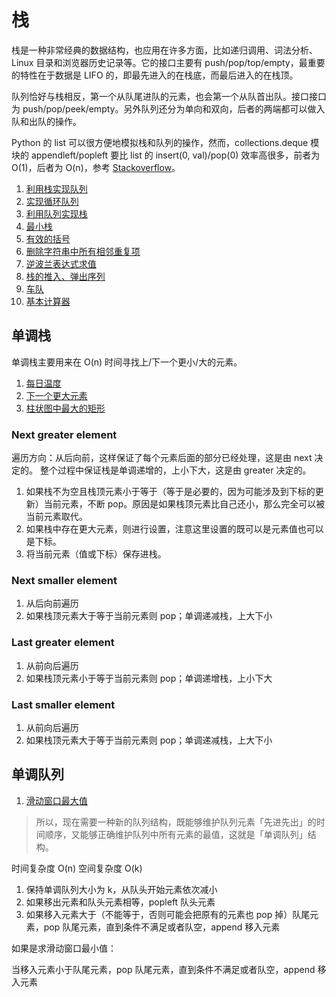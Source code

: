 # 栈

栈是一种非常经典的数据结构，也应用在许多方面，比如递归调用、词法分析、Linux 目录和浏览器历史记录等。它的接口主要有 push/pop/top/empty，最重要的特性在于数据是 LIFO 的，即最先进入的在栈底，而最后进入的在栈顶。

队列恰好与栈相反，第一个从队尾进队的元素，也会第一个从队首出队。接口接口为 push/pop/peek/empty。另外队列还分为单向和双向，后者的两端都可以做入队和出队的操作。

Python 的 list 可以很方便地模拟栈和队列的操作，然而，collections.deque 模块的 appendleft/popleft 要比 list 的 insert(0, val)/pop(0) 效率高很多，前者为 O(1)，后者为 O(n)，参考 [Stackoverflow](https://stackoverflow.com/questions/23487307/python-deque-vs-list-performance-comparison)。

1. [利用栈实现队列](stacks_for_queue.py)
1. [实现循环队列](design_circular_queue.py)
1. [利用队列实现栈](queues_for_stack.py)
1. [最小栈](min_stack.py)
1. [有效的括号](valid_parentheses.py)
1. [删除字符串中所有相邻重复项](remove_duplicates.py)
1. [逆波兰表达式求值](rpn.py)
1. [栈的推入、弹出序列](validate_stack_seq.py)
1. [车队](car_fleet.py)
1. [基本计算器](calculator.py)

## 单调栈

单调栈主要用来在 O(n) 时间寻找上/下一个更小/大的元素。

1. [每日温度](daily_temperatures.py)
1. [下一个更大元素](next_greater_element.py)
1. [柱状图中最大的矩形](largest_rectangle.py)

### Next greater element

遍历方向：从后向前，这样保证了每个元素后面的部分已经处理，这是由 next 决定的。
整个过程中保证栈是单调递增的，上小下大，这是由 greater 决定的。

1. 如果栈不为空且栈顶元素小于等于（等于是必要的，因为可能涉及到下标的更新）当前元素，不断 pop。原因是如果栈顶元素比自己还小，那么完全可以被当前元素取代。
2. 如果栈中存在更大元素，则进行设置，注意这里设置的既可以是元素值也可以是下标。
3. 将当前元素（值或下标）保存进栈。

### Next smaller element

1. 从后向前遍历
2. 如果栈顶元素大于等于当前元素则 pop；单调递减栈，上大下小

### Last greater element

1. 从前向后遍历
2. 如果栈顶元素小于等于当前元素则 pop；单调递增栈，上小下大

### Last smaller element

1. 从前向后遍历
2. 如果栈顶元素大于等于当前元素则 pop；单调递减栈，上大下小

## 单调队列

1. [滑动窗口最大值](algorithms/search/sliding_window/sliding_window_maximum.py)

> 所以，现在需要一种新的队列结构，既能够维护队列元素「先进先出」的时间顺序，又能够正确维护队列中所有元素的最值，这就是「单调队列」结构。

时间复杂度 O(n)
空间复杂度 O(k)

1. 保持单调队列大小为 k，从队头开始元素依次减小
2. 如果移出元素和队头元素相等，popleft 队头元素
3. 如果移入元素大于（不能等于，否则可能会把原有的元素也 pop 掉）队尾元素，pop 队尾元素，直到条件不满足或者队空，append 移入元素

如果是求滑动窗口最小值：

当移入元素小于队尾元素，pop 队尾元素，直到条件不满足或者队空，append 移入元素
